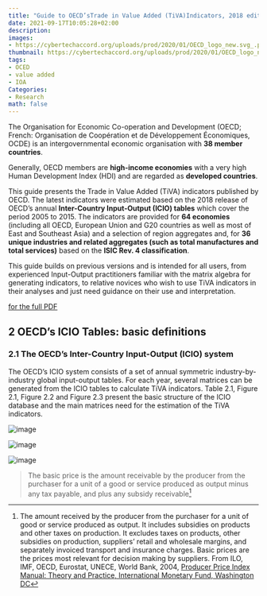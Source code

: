 ```yaml
---
title: "Guide to OECD’sTrade in Value Added (TiVA)Indicators, 2018 edition"
date: 2021-09-17T10:05:28+02:00
description:
images:
- https://cybertechaccord.org/uploads/prod/2020/01/OECD_logo_new.svg_.png
thumbnail: https://cybertechaccord.org/uploads/prod/2020/01/OECD_logo_new.svg_.png
tags:
- OCED
- value added
- IOA
Categories:
- Research
math: false
---
```


The Organisation for Economic Co-operation and Development (OECD; French: Organisation de Coopération et de Développement Économiques, OCDE) is an intergovernmental economic organisation with **38 member countries**.

Generally, OECD members are **high-income economies** with a very high Human Development Index (HDI) and are regarded as **developed countries**.

This guide presents the Trade in Value Added (TiVA) indicators published by OECD. The latest indicators were estimated based on the 2018 release of OECD’s annual **Inter-Country Input-Output (ICIO) tables** which cover the period 2005 to 2015. The indicators are provided for **64 economies** (including all OECD, European Union and G20 countries as well as most of East and Southeast Asia) and a selection of region aggregates and, for **36 unique industries and related aggregates (such as total manufactures and total services)** based on the **ISIC Rev. 4 classification**.

This guide builds on previous versions and is intended for all users, from experienced Input-Output practitioners familiar with the matrix algebra for generating indicators, to relative novices who wish to use TiVA indicators in their analyses and just need guidance on their use and interpretation.

[for the full PDF](https://leidenuniv1-my.sharepoint.com/%3Ab%3A/r/personal/lik6_vuw_leidenuniv_nl/Documents/4.%20Leiden%20Univ/2021-WN%20EIOA%20course%20by%20Ranran/TiVA2018_Indicators_Guide.pdf?csf=1&web=1&e=82ctG4)

## 2 OECD’s ICIO Tables: basic definitions
### 2.1 The OECD’s Inter-Country Input-Output (ICIO) system

The OECD’s ICIO system consists of a set of annual symmetric industry-by-industry global input-output tables. For each year, several matrices can be generated from the ICIO tables to calculate TiVA indicators. Table 2.1, Figure 2.1, Figure 2.2 and Figure 2.3 present the basic structure of the ICIO database and the main matrices need for the estimation of the TiVA indicators.

![image](https://user-images.githubusercontent.com/65668613/133761653-a40f4641-155e-467b-9801-19cedf972841.png)

![image](https://user-images.githubusercontent.com/65668613/133768528-3616facc-6384-4f00-b13e-e2da32c4e672.png)

![image](https://user-images.githubusercontent.com/65668613/133921562-3349c6de-df4e-46d4-8001-f5295662dd8f.png)
> The basic price is the amount receivable by the producer from the purchaser for a unit of a good or service produced as output minus any tax payable, and plus any subsidy receivable[^bapr]

[^bapr]: The amount received by the producer from the purchaser for a unit of good or service produced as output. It includes subsidies on products and other taxes on production. It excludes taxes on products, other subsidies on production, suppliers’ retail and wholesale margins, and separately invoiced transport and insurance charges. Basic prices are the prices most relevant for decision making by suppliers. From ILO, IMF, OECD, Eurostat, UNECE, World Bank, 2004, [Producer Price Index Manual: Theory and Practice, International Monetary Fund, Washington DC](http://www.imf.org/external/np/sta/tegppi/index.htm)
